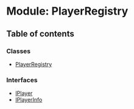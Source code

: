 # Module: PlayerRegistry

## Table of contents

### Classes

- [PlayerRegistry](../wiki/PlayerRegistry.PlayerRegistry)

### Interfaces

- [IPlayer](../wiki/PlayerRegistry.IPlayer)
- [IPlayerInfo](../wiki/PlayerRegistry.IPlayerInfo)
